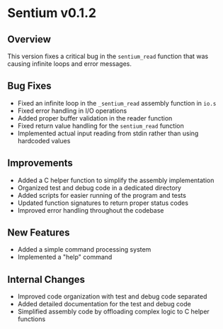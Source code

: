 # Sentium v0.1.2

## Overview
This version fixes a critical bug in the `sentium_read` function that was causing infinite loops and error messages.

## Bug Fixes
- Fixed an infinite loop in the `_sentium_read` assembly function in `io.s`
- Fixed error handling in I/O operations
- Added proper buffer validation in the reader function
- Fixed return value handling for the `sentium_read` function
- Implemented actual input reading from stdin rather than using hardcoded values

## Improvements
- Added a C helper function to simplify the assembly implementation
- Organized test and debug code in a dedicated directory
- Added scripts for easier running of the program and tests
- Updated function signatures to return proper status codes
- Improved error handling throughout the codebase

## New Features
- Added a simple command processing system
- Implemented a "help" command

## Internal Changes
- Improved code organization with test and debug code separated
- Added detailed documentation for the test and debug code
- Simplified assembly code by offloading complex logic to C helper functions
